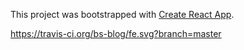 This project was bootstrapped with [Create React App](https://github.com/facebookincubator/create-react-app).
  
https://travis-ci.org/bs-blog/fe.svg?branch=master  

